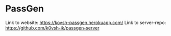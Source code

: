 # PassGen

Link to website: https://kovsh-passgen.herokuapp.com/
Link to server-repo: https://github.com/k0vsh-ik/passgen-server
